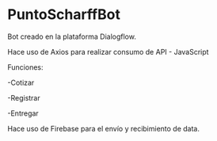 # PuntoScharffBot

Bot creado en la plataforma Dialogflow.

Hace uso de Axios para realizar consumo de API - JavaScript

Funciones:

-Cotizar

-Registrar

-Entregar

Hace uso de Firebase para el envío y recibimiento de data.

